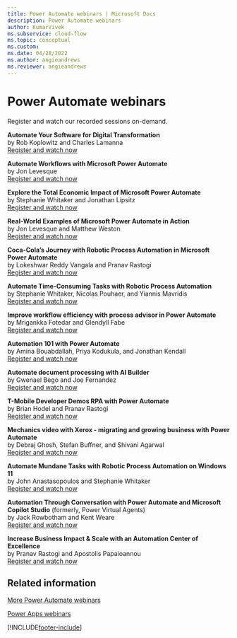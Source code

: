 ```yaml
---
title: Power Automate webinars | Microsoft Docs
description: Power Automate webinars
author: KumarVivek
ms.subservice: cloud-flow
ms.topic: conceptual
ms.custom: 
ms.date: 04/28/2022
ms.author: angieandrews
ms.reviewer: angieandrews
---
```

# Power Automate webinars

Register and watch our recorded sessions on-demand.

**Automate Your Software for Digital Transformation**  
by Rob Koplowitz and Charles Lamanna  
[Register and watch now](https://info.microsoft.com/ww-Landing-Automate-Your-Software-for-Digital-Transformation.html?Lcid=EN-US)

**Automate Workflows with Microsoft Power Automate**  
by Jon Levesque  
[Register and watch now](https://info.microsoft.com/ww-Landing-Automate-Your-Workflow-with-Microsoft-Flow.html?LCID=EN-US)

**Explore the Total Economic Impact of Microsoft Power Automate**  
by Stephanie Whitaker and Jonathan Lipsitz  
[Register and watch now](https://info.microsoft.com/ww-landing-Explore-the-Total-Economic-Impact-of-Microsoft-Power-Automate.html?Lcid=EN-US)

**Real-World Examples of Microsoft Power Automate in Action**  
by Jon Levesque and Matthew Weston<br/>
[Register and watch now](https://info.microsoft.com/ww-Landing-Real-World-Examples-of-Microsoft-Power-Automate-in-Action.html?LCID=EN-US)

**Coca-Cola’s Journey with Robotic Process Automation in Microsoft Power Automate**  
by Lokeshwar Reddy Vangala and Pranav Rastogi<br/>
[Register and watch now](https://info.microsoft.com/ww-Landing-Coca-ColasJourneywithRPA.html?LCID=EN-US)

**Automate Time-Consuming Tasks with Robotic Process Automation**  
by Stephanie Whitaker, Nicolas Pouhaer, and Yiannis Mavridis<br/>
[Register and watch now](https://info.microsoft.com/ww-Landing-AutomateTimeConsumingTaskswithRPA.html?LCID=EN-US)

**Improve workflow efficiency with process advisor in Power Automate**  
by Mrigankka Fotedar and Glendyll Fabe<br/>
[Register and watch now](https://info.microsoft.com/ww-Landing-Workflow-Process-advisor-PowerAutomate.html?LCID=EN-US)

**Automation 101 with Power Automate**  
by Amina Bouabdallah, Priya Kodukula, and Jonathan Kendall<br/>
[Register and watch now](https://info.microsoft.com/ww-landing-automation101powerautomate.html?LCID=EN-US)

**Automate document processing with AI Builder**  
by Gwenael Bego and Joe Fernandez<br/>
[Register and watch now](https://info.microsoft.com/ww-landing-documentprocessingaibuilder.html?LCID=EN-US)

**T-Mobile Developer Demos RPA with Power Automate**  
by Brian Hodel and Pranav Rastogi<br/>
[Register and watch now](https://info.microsoft.com/ww-landing-tmobiledevrpapowerautomate.html?LCID=EN-US)

**Mechanics video with Xerox - migrating and growing business with Power Automate**  
by Debraj Ghosh, Stefan Buffner, and Shivani Agarwal<br/>
[Register and watch now](https://info.microsoft.com/ww-landing-smbsprocessxeroxpowerauto.html?lcid=en-us)

**Automate Mundane Tasks with Robotic Process Automation on Windows 11**  
by John Anastasopoulos and Stephanie Whitaker<br/>
[Register and watch now](https://info.microsoft.com/ww-landing-How-to-use-Power-Automate-in-Windows-11.html?lcid=en-us)

**Automation Through Conversation with Power Automate and Microsoft Copilot Studio** (formerly, Power Virtual Agents)  
by Jack Rowbotham and Kent Weare<br/>
[Register and watch now](https://info.microsoft.com/ww-landing-automateconversevirtualagents.html?lcid=en-us)

**Increase Business Impact & Scale with an Automation Center of Excellence**  
by Pranav Rastogi and Apostolis Papaioannou<br/>
[Register and watch now](https://info.microsoft.com/ww-landing-businesscenterexcellencerpa.html?lcid=en-us)

## Related information

[More Power Automate webinars](https://make.powerautomate.com/blog/category/webinars/)

[Power Apps webinars](/powerapps/webinars)


[!INCLUDE[footer-include](includes/footer-banner.md)]
